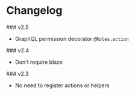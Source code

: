 # Changelog

### v2.5

- GraphQL permission decorator ```@Roles.action```

### v2.4

- Don't require blaze

### v2.3

- No need to register actions or helpers
